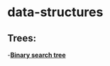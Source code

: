 # data-structures
## Trees:
  -**[Binary search tree](/trees/binary-trees/binary-search-tree.cpp)**
